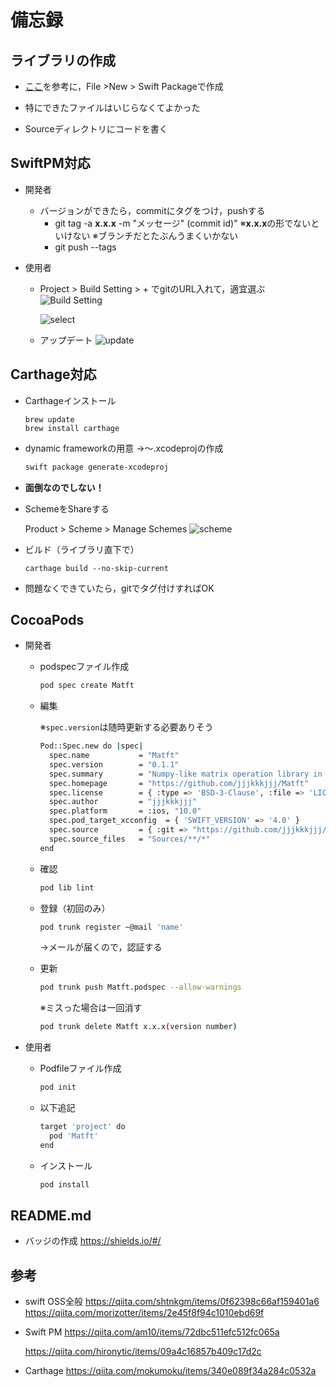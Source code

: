 # 備忘録

## ライブラリの作成

- [ここ](https://qiita.com/am10/items/72dbc511efc512fc065a)を参考に，File >New > Swift Packageで作成

- 特にできたファイルはいじらなくてよかった

- Sourceディレクトリにコードを書く
  
## SwiftPM対応

  - 開発者
    - バージョンができたら，commitにタグをつけ，pushする
      - git tag -a **x.x.x** -m "メッセージ" (commit id)"
        ※**x.x.x**の形でないといけない
        ※ブランチだとたぶんうまくいかない
      - git push --tags
  
  - 使用者
  
    - Project > Build Setting > + でgitのURL入れて，適宜選ぶ
      ![Build Setting](https://user-images.githubusercontent.com/16914891/77144994-b0c72280-6aca-11ea-8633-1fb1a13ec74d.png)
    
      ![select](https://user-images.githubusercontent.com/16914891/77144995-b1f84f80-6aca-11ea-8f4d-911bd96013cb.png)
    
    - アップデート
      ![update](https://user-images.githubusercontent.com/16914891/77145225-4367c180-6acb-11ea-98ea-8d7a5a2a669f.png)
    

## Carthage対応

- Carthageインストール
  ```bin/bash
  brew update
  brew install carthage
  ```
  
- dynamic frameworkの用意
  →〜.xcodeprojの作成

  ```bash
  swift package generate-xcodeproj
  ```

- **面倒なのでしない！**

- SchemeをShareする

  Product > Scheme > Manage Schemes
  ![scheme](https://user-images.githubusercontent.com/16914891/77147395-7496c080-6ad0-11ea-84d9-5c9ee8cab01a.png)
  
- ビルド（ライブラリ直下で）

  ```/bin/bash
  carthage build --no-skip-current
  ```

- 問題なくできていたら，gitでタグ付けすればOK

  

## CocoaPods

- 開発者

  - podspecファイル作成

    ```bash
    pod spec create Matft
    ```

  - 編集

    ※`spec.version`は随時更新する必要ありそう

    ```bash
    Pod::Spec.new do |spec|
      spec.name           = "Matft"
      spec.version        = "0.1.1"
      spec.summary        = "Numpy-like matrix operation library in swift"
      spec.homepage       = "https://github.com/jjjkkkjjj/Matft"
      spec.license        = { :type => 'BSD-3-Clause', :file => 'LICENSE' }
      spec.author         = "jjjkkkjjj"
      spec.platform       = :ios, "10.0"
      spec.pod_target_xcconfig  = { 'SWIFT_VERSION' => '4.0' }
      spec.source         = { :git => "https://github.com/jjjkkkjjj/Matft.git", :tag => "#{spec.version}" }
      spec.source_files   = "Sources/**/*"
    end
    ```

  - 確認

    ```bash
    pod lib lint
    ```

  - 登録（初回のみ）

    ```bash
    pod trunk register ~@mail 'name'
    ```

    →メールが届くので，認証する

  - 更新

    ```bash
    pod trunk push Matft.podspec --allow-warnings
    ```

    ※ミスった場合は一回消す

    ```bash
    pod trunk delete Matft x.x.x(version number)
    ```

- 使用者

  - Podfileファイル作成

    ```bash
    pod init
    ```

  - 以下追記

    ```bash
    target 'project' do
      pod 'Matft'
    end
    ```

  - インストール

    ```bash
    pod install
    ```

## README.md

- バッジの作成
  https://shields.io/#/



## 参考

- swift OSS全般
  https://qiita.com/shtnkgm/items/0f62398c66af159401a6
  https://qiita.com/morizotter/items/2e45f8f94c1010ebd69f

- Swift PM
  https://qiita.com/am10/items/72dbc511efc512fc065a

  https://qiita.com/hironytic/items/09a4c16857b409c17d2c
  
- Carthage
  https://qiita.com/mokumoku/items/340e089f34a284c0532a